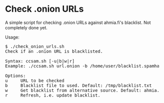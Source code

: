 # Check .onion URLs

A simple script for checking .onion URLs against ahmia.fi's blacklist. Not completely done yet. 

Usage:

<pre>
$ ./check_onion_urls.sh
Check if an .onion URL is blacklisted.

Syntax: ccsam.sh [-u|b|w|r]
Example: ./ccsam.sh url.onion -b /home/user/blacklist.spamhaus

Options:
u     URL to be checked
b     Blacklist file to used. Default: /tmp/blacklist.txt
w     Get blacklist from alternative source. Default: ahmia.fi
r     Refresh, i.e. update blacklist.
</pre>
